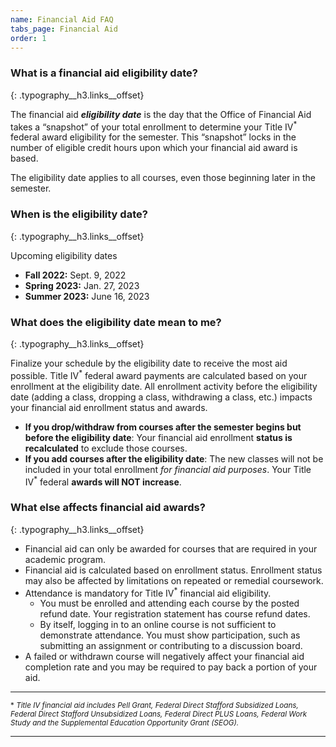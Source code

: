 ```yaml
---
name: Financial Aid FAQ
tabs_page: Financial Aid
order: 1
---
```

### What is a financial aid eligibility date?
{: .typography__h3.links__offset}

The financial aid ***eligibility date***&nbsp;is the day that the Office of Financial Aid takes a “snapshot” of your total enrollment to determine your Title IV<sup>*</sup> federal award eligibility for the semester. This “snapshot” locks in the number of eligible credit hours upon which your financial aid award is based.

The eligibility date applies to all courses, even those beginning later in the semester.

### When is the eligibility date?
{: .typography__h3.links__offset}

Upcoming eligibility dates

* **Fall 2022:** Sept. 9, 2022
* **Spring 2023:** Jan. 27, 2023
* **Summer 2023:** June 16, 2023

### What does the eligibility date mean to me?
{: .typography__h3.links__offset}

Finalize your schedule by the eligibility date to receive the most aid possible. Title IV<sup>*</sup> federal award payments are calculated based on your enrollment at the eligibility date. All enrollment activity before the eligibility date (adding a class, dropping a class, withdrawing a class, etc.) impacts your financial aid enrollment status and awards.

* **If you drop/withdraw from courses after the semester begins but before the eligibility date**\: Your financial aid enrollment **status is recalculated** to exclude those courses.
* **If you add courses after the eligibility date**\: The new classes will not be included in your total enrollment *for financial aid purposes*. Your Title IV<sup>*</sup> federal **awards will NOT increase**.

### What else affects financial aid awards?
{: .typography__h3.links__offset}

* Financial aid can only be awarded for courses that are required in your academic program.
* Financial aid is calculated based on enrollment status. Enrollment status may also be affected by limitations on repeated or remedial coursework.
* Attendance is mandatory for Title IV<sup>*</sup> financial aid eligibility.
  * You must be enrolled and attending each course by the posted refund date. Your registration statement has course refund dates.
  * By itself, logging in to an online course is not sufficient to demonstrate attendance. You must show participation, such as submitting an assignment or contributing to a discussion board.
* A failed or withdrawn course will negatively affect your financial aid completion rate and you may be required to pay back a portion of your aid.

---

<sup class="foot-note__sup" id="footNote1">*&nbsp;<em>Title IV financial aid includes Pell Grant, Federal Direct Stafford Subsidized Loans, Federal Direct Stafford Unsubsidized Loans, Federal Direct PLUS Loans, Federal Work Study and the Supplemental Education Opportunity Grant (SEOG).​​</em></sup>

---